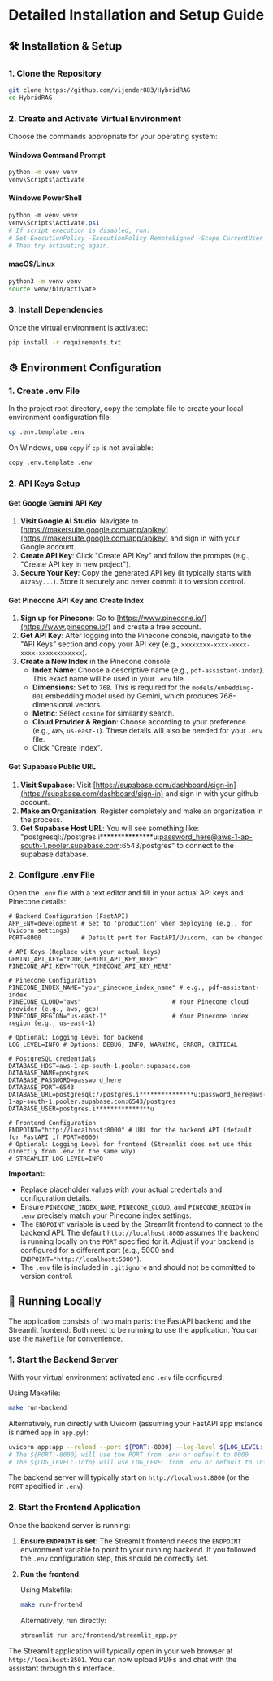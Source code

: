 # Detailed Installation and Setup Guide

## 🛠️ Installation & Setup

### 1. Clone the Repository

```bash
git clone https://github.com/vijender883/HybridRAG
cd HybridRAG
```

### 2. Create and Activate Virtual Environment

Choose the commands appropriate for your operating system:

#### Windows Command Prompt
```cmd
python -m venv venv
venv\Scripts\activate
```

#### Windows PowerShell
```powershell
python -m venv venv
venv\Scripts\Activate.ps1
# If script execution is disabled, run:
# Set-ExecutionPolicy -ExecutionPolicy RemoteSigned -Scope CurrentUser
# Then try activating again.
```

#### macOS/Linux
```bash
python3 -m venv venv
source venv/bin/activate
```

### 3. Install Dependencies

Once the virtual environment is activated:
```bash
pip install -r requirements.txt
```

## ⚙️ Environment Configuration

### 1. Create .env File

In the project root directory, copy the template file to create your local environment configuration file:

```bash
cp .env.template .env
```
On Windows, use `copy` if `cp` is not available:
```bash
copy .env.template .env
```

### 2. API Keys Setup

#### Get Google Gemini API Key

1.  **Visit Google AI Studio**: Navigate to [https://makersuite.google.com/app/apikey](https://makersuite.google.com/app/apikey) and sign in with your Google account.
2.  **Create API Key**: Click "Create API Key" and follow the prompts (e.g., "Create API key in new project").
3.  **Secure Your Key**: Copy the generated API key (it typically starts with `AIzaSy...`). Store it securely and never commit it to version control.

#### Get Pinecone API Key and Create Index

1.  **Sign up for Pinecone**: Go to [https://www.pinecone.io/](https://www.pinecone.io/) and create a free account.
2.  **Get API Key**: After logging into the Pinecone console, navigate to the "API Keys" section and copy your API key (e.g., `xxxxxxxx-xxxx-xxxx-xxxx-xxxxxxxxxxxx`).
3.  **Create a New Index** in the Pinecone console:
    *   **Index Name**: Choose a descriptive name (e.g., `pdf-assistant-index`). This exact name will be used in your `.env` file.
    *   **Dimensions**: Set to `768`. This is required for the `models/embedding-001` embedding model used by Gemini, which produces 768-dimensional vectors.
    *   **Metric**: Select `cosine` for similarity search.
    *   **Cloud Provider & Region**: Choose according to your preference (e.g., `AWS`, `us-east-1`). These details will also be needed for your `.env` file.
    *   Click "Create Index".

#### Get Supabase Public URL

1. **Visit Supabase**: Visit [https://supabase.com/dashboard/sign-in](https://supabase.com/dashboard/sign-in) and sign in with your github account.
2. **Make an Organization**: Register completely and make an organization in the process.
3. **Get Supabase Host URL**: You will see something like: "postgresql://postgres.i***************u:password_here@aws-1-ap-south-1.pooler.supabase.com:6543/postgres" to connect to the supabase database.

### 2. Configure .env File

Open the `.env` file with a text editor and fill in your actual API keys and Pinecone details:

```env
# Backend Configuration (FastAPI)
APP_ENV=development # Set to 'production' when deploying (e.g., for Uvicorn settings)
PORT=8000           # Default port for FastAPI/Uvicorn, can be changed

# API Keys (Replace with your actual keys)
GEMINI_API_KEY="YOUR_GEMINI_API_KEY_HERE"
PINECONE_API_KEY="YOUR_PINECONE_API_KEY_HERE"

# Pinecone Configuration
PINECONE_INDEX_NAME="your_pinecone_index_name" # e.g., pdf-assistant-index
PINECONE_CLOUD="aws"                         # Your Pinecone cloud provider (e.g., aws, gcp)
PINECONE_REGION="us-east-1"                  # Your Pinecone index region (e.g., us-east-1)

# Optional: Logging Level for backend
LOG_LEVEL=INFO # Options: DEBUG, INFO, WARNING, ERROR, CRITICAL

# PostgreSQL credentials
DATABASE_HOST=aws-1-ap-south-1.pooler.supabase.com
DATABASE_NAME=postgres
DATABASE_PASSWORD=password_here
DATABASE_PORT=6543
DATABASE_URL=postgresql://postgres.i***************u:password_here@aws-1-ap-south-1.pooler.supabase.com:6543/postgres
DATABASE_USER=postgres.i***************u

# Frontend Configuration
ENDPOINT="http://localhost:8000" # URL for the backend API (default for FastAPI if PORT=8000)
# Optional: Logging Level for frontend (Streamlit does not use this directly from .env in the same way)
# STREAMLIT_LOG_LEVEL=INFO
```
**Important**:
- Replace placeholder values with your actual credentials and configuration details.
- Ensure `PINECONE_INDEX_NAME`, `PINECONE_CLOUD`, and `PINECONE_REGION` in `.env` precisely match your Pinecone index settings.
- The `ENDPOINT` variable is used by the Streamlit frontend to connect to the backend API. The default `http://localhost:8000` assumes the backend is running locally on the `PORT` specified for it. Adjust if your backend is configured for a different port (e.g., 5000 and `ENDPOINT="http://localhost:5000"`).
- The `.env` file is included in `.gitignore` and should not be committed to version control.

## 🚀 Running Locally

The application consists of two main parts: the FastAPI backend and the Streamlit frontend. Both need to be running to use the application. You can use the `Makefile` for convenience.

### 1. Start the Backend Server

With your virtual environment activated and `.env` file configured:

Using Makefile:
```bash
make run-backend
```
Alternatively, run directly with Uvicorn (assuming your FastAPI app instance is named `app` in `app.py`):
```bash
uvicorn app:app --reload --port ${PORT:-8000} --log-level ${LOG_LEVEL:-info}
# The ${PORT:-8000} will use the PORT from .env or default to 8000
# The ${LOG_LEVEL:-info} will use LOG_LEVEL from .env or default to info
```
The backend server will typically start on `http://localhost:8000` (or the `PORT` specified in `.env`).

### 2. Start the Frontend Application

Once the backend server is running:

1.  **Ensure `ENDPOINT` is set**: The Streamlit frontend needs the `ENDPOINT` environment variable to point to your running backend. If you followed the `.env` configuration step, this should be correctly set.
2.  **Run the frontend**:

    Using Makefile:
    ```bash
    make run-frontend
    ```
    Alternatively, run directly:
    ```bash
    streamlit run src/frontend/streamlit_app.py
    ```
The Streamlit application will typically open in your web browser at `http://localhost:8501`. You can now upload PDFs and chat with the assistant through this interface.